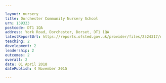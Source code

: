 ```yaml
---

layout: nursery
title: Dorchester Community Nursery School
urn: 139333
postcode: DT1 1QA
address: York Road, Dorchester, Dorset, DT1 1QA
latestReportUrl: https://reports.ofsted.gov.uk/provider/files/2524317/urn/139333.pdf
teaching: 2
development: 2
leadership: 2
outcomes: 2
overall: 2
date: 01 April 2018 
datePublish: 4 November 2015

---
```

